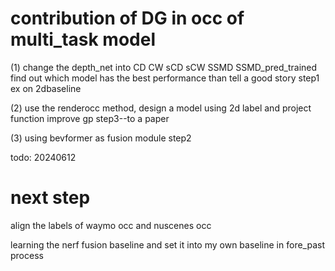 # contribution of DG in occ of multi_task model
(1) change the depth_net into CD CW sCD sCW SSMD SSMD_pred_trained
find out which model has the best performance than tell a good story    step1 ex on 2dbaseline

(2) use the renderocc method, design a model using 2d label and project function improve gp  step3--to a paper

(3) using bevformer as fusion module    step2


todo: 20240612

# next step

align the labels of waymo occ and nuscenes occ

learning the nerf fusion baseline and set it into my own baseline in fore_past process